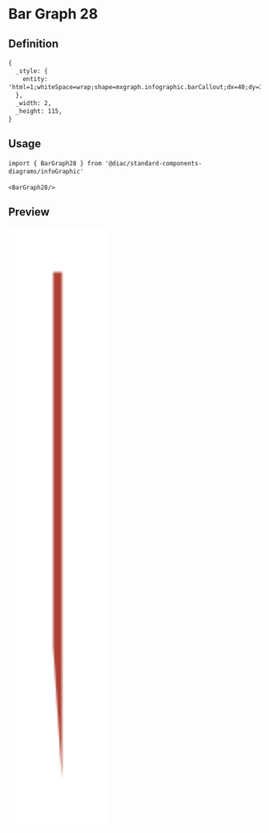# Bar Graph 28

## Definition

```
{
  _style: { 
    entity: 'html=1;whiteSpace=wrap;shape=mxgraph.infographic.barCallout;dx=40;dy=30;fillColor=#AE4132;strokeColor=none;align=center;verticalAlign=top;fontColor=#ffffff;fontSize=14;fontStyle=1;shadow=0;spacingTop=5;',
  },
  _width: 2,
  _height: 115,
}
```

## Usage

```
import { BarGraph28 } from '@diac/standard-components-diagrams/infoGraphic'

<BarGraph28/>
```

## Preview

<img src="./bar-graph-28.png" width="200"/>
